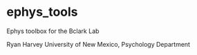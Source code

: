 # ephys_tools

Ephys toolbox for the Bclark Lab 

Ryan Harvey
University of New Mexico, Psychology Department
